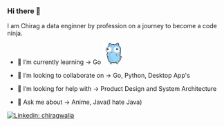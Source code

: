 ### Hi there 👋


I am Chirag a data enginner by profession on a journey to become a code ninja.


- 🌱 I’m currently learning &rarr;
     Go  <img src="https://github.com/chiragwalia/chiragwalia/blob/main/dancing-gopher.gif" alt="Your GIF" width="50" style="max-width:40%"/>

- 👯 I’m looking to collaborate on &rarr;
     Go, Python, Desktop App's

- 🤔 I’m looking for help with &rarr;
     Product Design and System Architecture
 
- 💬 Ask me about &rarr;
     Anime, Java(I hate Java)


[![Linkedin: chiragwalia](https://img.shields.io/badge/-chiragwalia-blue?style=flat-square&logo=Linkedin&logoColor=white&link=https://www.linkedin.com/in/chiragwalia/)](https://www.linkedin.com/in/chiragwalia/)


